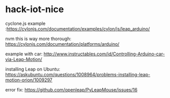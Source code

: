 # hack-iot-nice

cyclone.js example :https://cylonjs.com/documentation/examples/cylon/js/leap_arduino/

nvm this is way more thorough: https://cylonjs.com/documentation/platforms/arduino/

example with car: http://www.instructables.com/id/Controlling-Arduino-car-via-Leap-Motion/

installing Leap on Ubuntu: https://askubuntu.com/questions/1008964/problems-installing-leap-motion-orion/1009297

error fix: https://github.com/openleap/PyLeapMouse/issues/16
